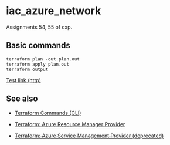 # iac_azure_network

Assignments 54, 55 of cxp.


## Basic commands

    terraform plan -out plan.out
    terraform apply plan.out
    terraform output


[Test link (http)](http://www.kobayashi-maru.azure.msgoat.eu)

## See also

*   [Terraform Commands (CLI)](
    https://www.terraform.io/docs/commands/index.html)
    
*   [Terraform: Azure Resource Manager Provider](
    https://registry.terraform.io/providers/hashicorp/azurerm/latest/docs)
    
*   [~~Terraform: Azure Service Management Provider~~ (deprecated)](
    https://www.terraform.io/docs/providers/azure/index.html)

    